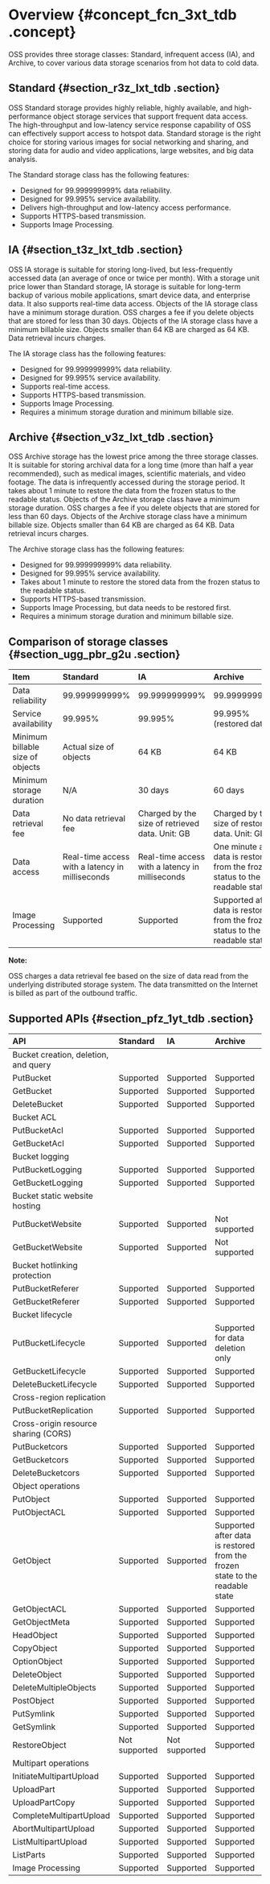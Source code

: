 # Overview {#concept_fcn_3xt_tdb .concept}

OSS provides three storage classes: Standard, infrequent access \(IA\), and Archive, to cover various data storage scenarios from hot data to cold data.

## Standard {#section_r3z_lxt_tdb .section}

OSS Standard storage provides highly reliable, highly available, and high-performance object storage services that support frequent data access. The high-throughput and low-latency service response capability of OSS can effectively support access to hotspot data. Standard storage is the right choice for storing various images for social networking and sharing, and storing data for audio and video applications, large websites, and big data analysis.

The Standard storage class has the following features:

-   Designed for 99.999999999% data reliability.
-   Designed for 99.995% service availability.
-   Delivers high-throughput and low-latency access performance.
-   Supports HTTPS-based transmission.
-   Supports Image Processing.

## IA {#section_t3z_lxt_tdb .section}

OSS IA storage is suitable for storing long-lived, but less-frequently accessed data \(an average of once or twice per month\). With a storage unit price lower than Standard storage, IA storage is suitable for long-term backup of various mobile applications, smart device data, and enterprise data. It also supports real-time data access. Objects of the IA storage class have a minimum storage duration. OSS charges a fee if you delete objects that are stored for less than 30 days. Objects of the IA storage class have a minimum billable size. Objects smaller than 64 KB are charged as 64 KB. Data retrieval incurs charges.

The IA storage class has the following features:

-   Designed for 99.999999999% data reliability.
-   Designed for 99.995% service availability.
-   Supports real-time access.
-   Supports HTTPS-based transmission.
-   Supports Image Processing.
-   Requires a minimum storage duration and minimum billable size.

## Archive {#section_v3z_lxt_tdb .section}

OSS Archive storage has the lowest price among the three storage classes. It is suitable for storing archival data for a long time \(more than half a year recommended\), such as medical images, scientific materials, and video footage. The data is infrequently accessed during the storage period. It takes about 1 minute to restore the data from the frozen status to the readable status. Objects of the Archive storage class have a minimum storage duration. OSS charges a fee if you delete objects that are stored for less than 60 days. Objects of the Archive storage class have a minimum billable size. Objects smaller than 64 KB are charged as 64 KB. Data retrieval incurs charges.

The Archive storage class has the following features:

-   Designed for 99.999999999% data reliability.
-   Designed for 99.995% service availability.
-   Takes about 1 minute to restore the stored data from the frozen status to the readable status.
-   Supports HTTPS-based transmission.
-   Supports Image Processing, but data needs to be restored first.
-   Requires a minimum storage duration and minimum billable size.

## Comparison of storage classes {#section_ugg_pbr_g2u .section}

|Item|Standard|IA|Archive|
|:---|:-------|:-|:------|
|Data reliability|99.999999999%|99.999999999%|99.999999999%|
|Service availability|99.995%|99.995%|99.995% \(restored data\)|
|Minimum billable size of objects|Actual size of objects|64 KB|64 KB|
|Minimum storage duration|N/A|30 days|60 days|
|Data retrieval fee|No data retrieval fee|Charged by the size of retrieved data. Unit: GB|Charged by the size of restored data. Unit: GB|
|Data access|Real-time access with a latency in milliseconds|Real-time access with a latency in milliseconds|One minute after data is restored from the frozen status to the readable status|
|Image Processing|Supported|Supported|Supported after data is restored from the frozen status to the readable status|

**Note:** 

OSS charges a data retrieval fee based on the size of data read from the underlying distributed storage system. The data transmitted on the Internet is billed as part of the outbound traffic.

## Supported APIs {#section_pfz_1yt_tdb .section}

|API|Standard|IA|Archive|
|:--|:-------|:-|:------|
|Bucket creation, deletion, and query|
|PutBucket|Supported|Supported|Supported|
|GetBucket|Supported|Supported|Supported|
|DeleteBucket|Supported|Supported|Supported|
|Bucket ACL|
|PutBucketAcl|Supported|Supported|Supported|
|GetBucketAcl|Supported|Supported|Supported|
|Bucket logging| | | |
|PutBucketLogging|Supported|Supported|Supported|
|GetBucketLogging|Supported|Supported|Supported|
|Bucket static website hosting|
|PutBucketWebsite|Supported|Supported|Not supported|
|GetBucketWebsite|Supported|Supported|Not supported|
|Bucket hotlinking protection| | | |
|PutBucketReferer|Supported|Supported|Supported|
|GetBucketReferer|Supported|Supported|Supported|
|Bucket lifecycle|
|PutBucketLifecycle|Supported|Supported|Supported for data deletion only|
|GetBucketLifecycle|Supported|Supported|Supported|
|DeleteBucketLifecycle|Supported|Supported|Supported|
|Cross-region replication| | | |
|PutBucketReplication|Supported|Supported|Supported|
|Cross-origin resource sharing \(CORS\)|
|PutBucketcors|Supported|Supported|Supported|
|GetBucketcors|Supported|Supported|Supported|
|DeleteBucketcors|Supported|Supported|Supported|
|Object operations|
|PutObject|Supported|Supported|Supported|
|PutObjectACL|Supported|Supported|Supported|
|GetObject|Supported|Supported|Supported after data is restored from the frozen state to the readable state|
|GetObjectACL|Supported|Supported|Supported|
|GetObjectMeta|Supported|Supported|Supported|
|HeadObject|Supported|Supported|Supported|
|CopyObject|Supported|Supported|Supported|
|OptionObject|Supported|Supported|Supported|
|DeleteObject|Supported|Supported|Supported|
|DeleteMultipleObjects|Supported|Supported|Supported|
|PostObject|Supported|Supported|Supported|
|PutSymlink|Supported|Supported|Supported|
|GetSymlink|Supported|Supported|Supported|
|RestoreObject|Not supported|Not supported|Supported|
|Multipart operations|
|InitiateMultipartUpload|Supported|Supported|Supported|
|UploadPart|Supported|Supported|Supported|
|UploadPartCopy|Supported|Supported|Supported|
|CompleteMultipartUpload|Supported|Supported|Supported|
|AbortMultipartUpload|Supported|Supported|Supported|
|ListMultipartUpload|Supported|Supported|Supported|
|ListParts|Supported|Supported|Supported|
|Image Processing|Supported|Supported|Supported|

